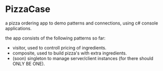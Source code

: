 # PizzaCase
a pizza ordering app to demo patterns and connections, using c# console applications.

the app consists of the following patterns so far:
* visitor, used to controll pricing of ingredients.
* composite, used to build pizza's with extra ingredients.
* (soon) singleton to manage server/client instances (for there should ONLY BE ONE).
